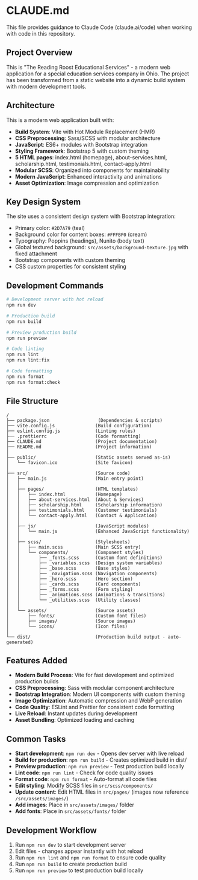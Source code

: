 # CLAUDE.md

This file provides guidance to Claude Code (claude.ai/code) when working with code in this repository.

## Project Overview

This is "The Reading Roost Educational Services" - a modern web application for a special education services company in Ohio. The project has been transformed from a static website into a dynamic build system with modern development tools.

## Architecture

This is a modern web application built with:
- **Build System**: Vite with Hot Module Replacement (HMR)
- **CSS Preprocessing**: Sass/SCSS with modular architecture
- **JavaScript**: ES6+ modules with Bootstrap integration
- **Styling Framework**: Bootstrap 5 with custom theming
- **5 HTML pages**: index.html (homepage), about-services.html, scholarship.html, testimonials.html, contact-apply.html
- **Modular SCSS**: Organized into components for maintainability
- **Modern JavaScript**: Enhanced interactivity and animations
- **Asset Optimization**: Image compression and optimization

## Key Design System

The site uses a consistent design system with Bootstrap integration:
- Primary color: `#2D7A79` (teal)
- Background color for content boxes: `#FFFBF0` (cream)
- Typography: Poppins (headings), Nunito (body text)
- Global textured background: `src/assets/background-texture.jpg` with fixed attachment
- Bootstrap components with custom theming
- CSS custom properties for consistent styling

## Development Commands

```bash
# Development server with hot reload
npm run dev

# Production build
npm run build

# Preview production build
npm run preview

# Code linting
npm run lint
npm run lint:fix

# Code formatting
npm run format
npm run format:check
```

## File Structure

```
/
├── package.json                  (Dependencies & scripts)
├── vite.config.js               (Build configuration)
├── eslint.config.js             (Linting rules)
├── .prettierrc                  (Code formatting)
├── CLAUDE.md                    (Project documentation)
├── README.md                    (Project information)
│
├── public/                      (Static assets served as-is)
│   └── favicon.ico              (Site favicon)
│
├── src/                         (Source code)
│   ├── main.js                  (Main entry point)
│   │
│   ├── pages/                   (HTML templates)
│   │   ├── index.html           (Homepage)
│   │   ├── about-services.html  (About & Services)
│   │   ├── scholarship.html     (Scholarship information)
│   │   ├── testimonials.html    (Customer testimonials)
│   │   └── contact-apply.html   (Contact & Application)
│   │
│   ├── js/                      (JavaScript modules)
│   │   └── main.js              (Enhanced JavaScript functionality)
│   │
│   ├── scss/                    (Stylesheets)
│   │   ├── main.scss            (Main SCSS entry)
│   │   └── components/          (Component styles)
│   │       ├── _fonts.scss      (Custom font definitions)
│   │       ├── _variables.scss  (Design system variables)
│   │       ├── _base.scss       (Base styles)
│   │       ├── _navigation.scss (Navigation components)
│   │       ├── _hero.scss       (Hero section)
│   │       ├── _cards.scss      (Card components)
│   │       ├── _forms.scss      (Form styling)
│   │       ├── _animations.scss (Animations & transitions)
│   │       └── _utilities.scss  (Utility classes)
│   │
│   └── assets/                  (Source assets)
│       ├── fonts/               (Custom font files)
│       ├── images/              (Source images)
│       └── icons/               (Icon files)
│
└── dist/                        (Production build output - auto-generated)
```

## Features Added

- **Modern Build Process**: Vite for fast development and optimized production builds
- **CSS Preprocessing**: Sass with modular component architecture
- **Bootstrap Integration**: Modern UI components with custom theming
- **Image Optimization**: Automatic compression and WebP generation
- **Code Quality**: ESLint and Prettier for consistent code formatting
- **Live Reload**: Instant updates during development
- **Asset Bundling**: Optimized loading and caching

## Common Tasks

- **Start development**: `npm run dev` - Opens dev server with live reload
- **Build for production**: `npm run build` - Creates optimized build in dist/
- **Preview production**: `npm run preview` - Test production build locally
- **Lint code**: `npm run lint` - Check for code quality issues
- **Format code**: `npm run format` - Auto-format all code files
- **Edit styling**: Modify SCSS files in `src/scss/components/`
- **Update content**: Edit HTML files in `src/pages/` (images now reference `/src/assets/images/`)
- **Add images**: Place in `src/assets/images/` folder
- **Add fonts**: Place in `src/assets/fonts/` folder

## Development Workflow

1. Run `npm run dev` to start development server
2. Edit files - changes appear instantly with hot reload
3. Run `npm run lint` and `npm run format` to ensure code quality
4. Run `npm run build` to create production build
5. Run `npm run preview` to test production build locally